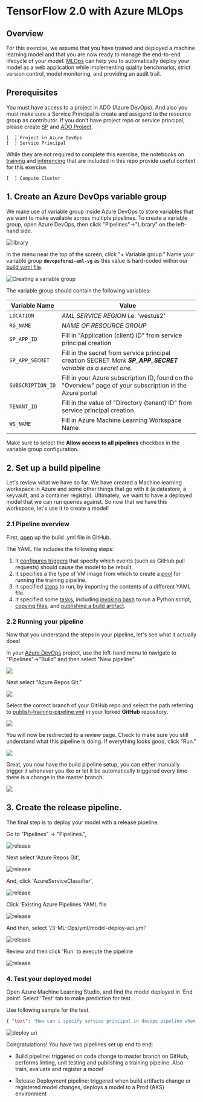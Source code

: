 # TensorFlow 2.0 with Azure MLOps

## Overview

For this exercise, we assume that you have trained and deployed a machine learning model and that you are now ready to manage the end-to-end lifecycle of your model. [MLOps](https://docs.microsoft.com/azure/machine-learning/service/concept-model-management-and-deployment) can help you to automatically deploy your model as a web application while implementing quality benchmarks, strict version control, model monitoring, and providing an audit trail.

## Prerequisites

You must have access to a project in ADO (Azure DevOps). And also you must make sure a Service Principal is create and assigend to the resource group as contributor. If you don't have project repo or service principal, please create [SP](./3.1.CreateSP.md) and [ADO Project](./3.2.CreateProjectinADO.md).

    [  ] Project in Azure DevOps
    [  ] Service Principal 

While they are not required to complete this exercise, the notebooks on [training](aka.ms/tfworld_training) and [inferencing](aka.ms/tfworld_inferencing) that are included in this repo provide useful context for this exercise. 

    [  ] Compute Cluster

## 1. Create an Azure DevOps variable group

We make use of variable group inside Azure DevOps to store variables that we want to make available across multiple pipelines. To create a variable group, open Azure DevOps, then click "Pipelines"->"Library" on the left-hand side.

![library](../images/ado_library.png)

 In the menu near the top of the screen, click "+ Variable group." Name your variable group **``devopsforai-aml-vg``** as this value is hard-coded within our [build yaml file](../yml/publish-training-pipeline.yml).

![Creating a variable group](../images/ado_variable_group.png)

The variable group should contain the following variables:

| Variable Name               | Value              |
| --------------------------- | ---------------------------- |
| `LOCATION`                    | _AML SERVICE REGION_ i.e. 'westus2'                  |
| `RG_NAME`                    | _NAME OF RESOURCE GROUP_                  |
| `SP_APP_ID`                    | Fill in "Application (client) ID" from service principal creation                  |
| `SP_APP_SECRET`                    | Fill in the secret from service principal creation SECRET _Mark **SP_APP_SECRET** variable as a secret one._                  |
| `SUBSCRIPTION_ID`                    | Fill in your Azure subscription ID, found on the "Overview" page of your subscription in the Azure portal                |
| `TENANT_ID`                    | Fill in the value of "Directory (tenant) ID" from service principal creation                   |
| `WS_NAME`                   | Fill in Azure Machine Learning Workspace Name |

Make sure to select the **Allow access to all pipelines** checkbox in the variable group configuration.

## 2. Set up a build pipeline

Let's review what we have so far. We have created a Machine learning workspace in Azure and some other things that go with it (a datastore, a keyvault, and a container registry). Ultimately, we want to have a deployed model that we can run queries against. So now that we have this workspace, let's use it to create a model!

### 2.1 Pipeline overview

First, [open](./yml/publish-training-pipeline.yml) up the build .yml file in GitHub. 

The YAML file includes the following steps:

1. It [configures triggers](https://docs.microsoft.com/azure/devops/pipelines/yaml-schema?view=azure-devops&tabs=schema#pr-trigger) that specify which events (such as GitHub pull requests) should cause the model to be rebuilt. 
1. It specifies a the type of VM image from which to create a [pool](https://docs.microsoft.com/azure/devops/pipelines/yaml-schema?view=azure-devops&tabs=schema#pool) for running the training pipeline.
1. It specified [steps](https://docs.microsoft.com/azure/devops/pipelines/yaml-schema?view=azure-devops&tabs=schema#steps) to run, by importing the contents of a different YAML file.
1. It specified some [tasks](https://docs.microsoft.com/azure/devops/pipelines/yaml-schema?view=azure-devops&tabs=schema#task), including [invoking bash](https://docs.microsoft.com/azure/devops/pipelines/yaml-schema?view=azure-devops&tabs=schema#bash) to run a Python script, [copying files](https://docs.microsoft.com/azure/devops/pipelines/tasks/utility/copy-files?view=azure-devops&tabs=yaml), and [publishing a build artifact](https://docs.microsoft.com/azure/devops/pipelines/tasks/utility/publish-build-artifacts?view=azure-devops).

### 2.2 Running your pipeline

Now that you understand the steps in your pipeline, let's see what it actually does!

In your [Azure DevOps](https://dev.azure.com) project, use the left-hand menu to navigate to "Pipelines"->"Build" and then select "New pipeline". 

![](../images/ado_new_pipeline_01.png)

Next select "Azure Repos Git."

![](../images/ado_new_pipeline_02.png)

Select the correct branch of your GitHub repo and select the path referring to [publish-training-pipeline.yml](./yml/publish-training-pipeline.yml) in your forked **GitHub** repository.

![](../images/ado_new_pipeline_04.png)

You will now be redirected to a review page. Check to make sure you still understand what this pipeline is doing. If everything looks good, click "Run."

![](../images/ado_new_pipeline_05.png)

Great, you now have the build pipeline setup, you can either manually trigger it whenever you like or let it be automatically triggered every time there is a change in the master branch.

![](../images/ado_new_pipeline_06.png)

## 3. Create the release pipeline.

The final step is to deploy your model with a release pipeline.

Go to "Pipelines" -> "Pipelines.",

![release](../images/ado_new_releasePipeline_00.png)

Next select 'Azure Repos Git',

![release](../images/ado_new_releasePipeline_01.png)

And, click 'AzureServiceClassifier',

![release](../images/ado_new_releasePipeline_02.png)

Click 'Existing Azure Pipelines YAML file

![release](../images/ado_new_releasePipeline_03.png)

And then, select '/3-ML-Ops/yml/model-deploy-aci.yml'

![release](../images/ado_new_releasePipeline_04.png)

Review and then click 'Run' to execute the pipeline

![release](../images/ado_new_releasePipeline_05.png)



### 4. Test your deployed model

Open Azure Machine Learning Studio, and find the model deployed in 'End point'. Select 'Test' tab to make prediction for test. 

Use following sample for the test.

```json
{ "text": "How can i specify service principal in devops pipeline when deploying virtual machine?"}
```

![deploy uri](../images/ado_new_release_99.png)


Congratulations! You have two pipelines set up end to end:
   - Build pipeline: triggered on code change to master branch on GitHub, performs linting, unit testing and publishing a training pipeline. Also train, evaluate and register a model
   <!-- - Release Trigger pipeline: runs a published training pipeline to  -->
   - Release Deployment pipeline: triggered when build artifacts change or registered model changes, deploys a model to a Prod (AKS) environment
